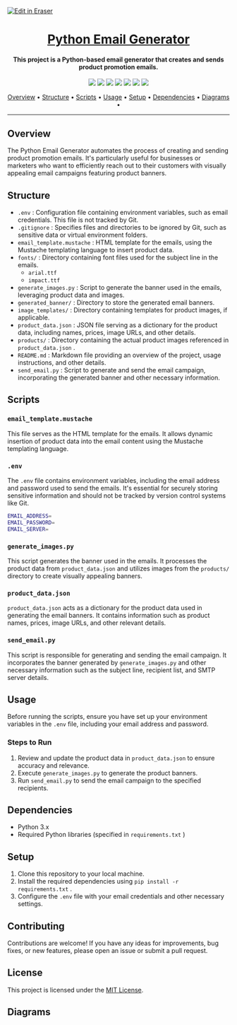 <p><a target="_blank" href="https://app.eraser.io/workspace/jRNymTTmfHN6AeWjBx66" id="edit-in-eraser-github-link"><img alt="Edit in Eraser" src="https://firebasestorage.googleapis.com/v0/b/second-petal-295822.appspot.com/o/images%2Fgithub%2FOpen%20in%20Eraser.svg?alt=media&amp;token=968381c8-a7e7-472a-8ed6-4a6626da5501"></a></p>

<h1 align="center"><a href="https://github.com/ronknight/python-email-generator">Python Email Generator</a></h1>
<h4 align="center">This project is a Python-based email generator that creates and sends product promotion emails.</h4>

<p align="center">
<a href="https://twitter.com/PinoyITSolution"><img src="https://img.shields.io/twitter/follow/PinoyITSolution?style=social"></a>
<a href="https://github.com/ronknight?tab=followers"><img src="https://img.shields.io/github/followers/ronknight?style=social"></a>
<a href="https://youtube.com/@PinoyITSolution"><img src="https://img.shields.io/youtube/channel/subscribers/UCeoETAlg3skyMcQPqr97omg"></a>
<a href="https://github.com/ronknight/python-email-generator/issues"><img src="https://img.shields.io/badge/contributions-welcome-brightgreen.svg?style=flat"></a>
<a href="https://github.com/ronknight/python-email-generator/blob/master/LICENSE"><img src="https://img.shields.io/badge/License-MIT-yellow.svg"></a>
<a href="#"><img src="https://img.shields.io/badge/Made%20with-Python-1f425f.svg"></a>
<a href="https://github.com/ronknight"><img src="https://img.shields.io/badge/Made%20with%20%F0%9F%A4%8D%20by%20-%20Ronknight%20-%20red"></a>
</p>

<p align="center">
  <a href="#overview">Overview</a> •
  <a href="#structure">Structure</a> •
  <a href="#scripts">Scripts</a> •
  <a href="#usage">Usage</a> •
  <a href="#setup">Setup</a> •
  <a href="#dependencies">Dependencies</a> •
  <a href="#diagrams">Diagrams</a> •
</p>

---


## Overview
The Python Email Generator automates the process of creating and sending product promotion emails. It's particularly useful for businesses or marketers who want to efficiently reach out to their customers with visually appealing email campaigns featuring product banners.

## Structure
- `.env` : Configuration file containing environment variables, such as email credentials. This file is not tracked by Git.
- `.gitignore` : Specifies files and directories to be ignored by Git, such as sensitive data or virtual environment folders.
- `email_template.mustache` : HTML template for the emails, using the Mustache templating language to insert product data.
- `fonts/` : Directory containing font files used for the subject line in the emails.
    - `arial.ttf` 
    - `impact.ttf` 
- `generate_images.py` : Script to generate the banner used in the emails, leveraging product data and images.
- `generated_banner/` : Directory to store the generated email banners.
- `image_templates/` : Directory containing templates for product images, if applicable.
- `product_data.json` : JSON file serving as a dictionary for the product data, including names, prices, image URLs, and other details.
- `products/` : Directory containing the actual product images referenced in `product_data.json` .
- `README.md` : Markdown file providing an overview of the project, usage instructions, and other details.
- `send_email.py` : Script to generate and send the email campaign, incorporating the generated banner and other necessary information.

## Scripts
### `email_template.mustache` 
This file serves as the HTML template for the emails. It allows dynamic insertion of product data into the email content using the Mustache templating language.

### `.env` 
The `.env` file contains environment variables, including the email address and password used to send the emails. It's essential for securely storing sensitive information and should not be tracked by version control systems like Git.

```bash
EMAIL_ADDRESS=
EMAIL_PASSWORD=
EMAIL_SERVER=
```

### `generate_images.py` 
This script generates the banner used in the emails. It processes the product data from `product_data.json` and utilizes images from the `products/` directory to create visually appealing banners.

### `product_data.json` 
`product_data.json` acts as a dictionary for the product data used in generating the email banners. It contains information such as product names, prices, image URLs, and other relevant details.

### `send_email.py` 
This script is responsible for generating and sending the email campaign. It incorporates the banner generated by `generate_images.py` and other necessary information such as the subject line, recipient list, and SMTP server details.

## Usage
Before running the scripts, ensure you have set up your environment variables in the `.env` file, including your email address and password.

### Steps to Run
1. Review and update the product data in `product_data.json`  to ensure accuracy and relevance.
2. Execute `generate_images.py`  to generate the product banners.
3. Run `send_email.py`  to send the email campaign to the specified recipients.
## Dependencies
- Python 3.x
- Required Python libraries (specified in `requirements.txt` )
## Setup
1. Clone this repository to your local machine.
2. Install the required dependencies using `pip install -r requirements.txt` .
3. Configure the `.env`  file with your email credentials and other necessary settings.
## Contributing
Contributions are welcome! If you have any ideas for improvements, bug fixes, or new features, please open an issue or submit a pull request.

## License
This project is licensed under the [﻿MIT License](LICENSE).


<!-- eraser-additional-content -->
## Diagrams
<!-- eraser-additional-files -->
<a href="/README-Python Email Generator Process Flow-1.eraserdiagram" data-element-id="3KL4AjYC8mk4Uu7IRCoYP"><img src="/.eraser/jRNymTTmfHN6AeWjBx66___3Jivg2tjMecMlrHwbIVIBR8f7U03___---diagram----7395e4bebad83261eb9fe113a9d8081e-Python-Email-Generator-Process-Flow.png" alt="" data-element-id="3KL4AjYC8mk4Uu7IRCoYP" /></a>
<a href="/README-Python Email Generator Architecture-2.eraserdiagram" data-element-id="nbLB0fF4k0v_-_Qhps7IU"><img src="/.eraser/jRNymTTmfHN6AeWjBx66___3Jivg2tjMecMlrHwbIVIBR8f7U03___---diagram----5e63610888c5e496c172c2dae38ead42-Python-Email-Generator-Architecture.png" alt="" data-element-id="nbLB0fF4k0v_-_Qhps7IU" /></a>
<!-- end-eraser-additional-files -->
<!-- end-eraser-additional-content -->
<!--- Eraser file: https://app.eraser.io/workspace/jRNymTTmfHN6AeWjBx66 --->